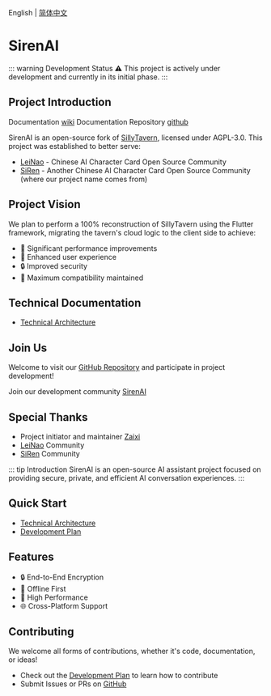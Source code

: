 English | [简体中文](/zh/)

# SirenAI

::: warning Development Status
⚠️ This project is actively under development and currently in its initial phase.
:::

## Project Introduction

Documentation [wiki](https://docs.sirenai.org)
Documentation Repository [github](https://github.com/yunzaixi-dev/sirenai-docs)

SirenAI is an open-source fork of [SillyTavern](https://github.com/SillyTavern/SillyTavern), licensed under AGPL-3.0. This project was established to better serve:

- [LeiNao](https://discord.gg/bNmEB4SK9h) - Chinese AI Character Card Open Source Community
- [SiRen](https://discord.gg/f6VfJU86SQ) - Another Chinese AI Character Card Open Source Community (where our project name comes from)

## Project Vision

We plan to perform a 100% reconstruction of SillyTavern using the Flutter framework, migrating the tavern's cloud logic to the client side to achieve:

- 🚀 Significant performance improvements
- 💫 Enhanced user experience
- 🔒 Improved security
- 🔄 Maximum compatibility maintained

## Technical Documentation

- [Technical Architecture](./technical-architecture.md)

## Join Us

Welcome to visit our [GitHub Repository](https://github.com/yunzaixi-dev/sirenai) and participate in project development!

Join our development community [SirenAI](https://discord.gg/mBD77vwUCB)

## Special Thanks

- Project initiator and maintainer [Zaixi](https://zaixi.dev)
- [LeiNao](https://discord.gg/bNmEB4SK9h) Community
- [SiRen](https://discord.gg/f6VfJU86SQ) Community

::: tip Introduction
SirenAI is an open-source AI assistant project focused on providing secure, private, and efficient AI conversation experiences.
:::

## Quick Start

- [Technical Architecture](./technical-architecture.md)
- [Development Plan](./development-plan.md)

## Features

- 🔒 End-to-End Encryption
- 💫 Offline First
- 🚀 High Performance
- 🌐 Cross-Platform Support

## Contributing

We welcome all forms of contributions, whether it's code, documentation, or ideas!

- Check out the [Development Plan](./development-plan.md) to learn how to contribute
- Submit Issues or PRs on [GitHub](https://github.com/yunzaixi-dev/sirenai-docs)
